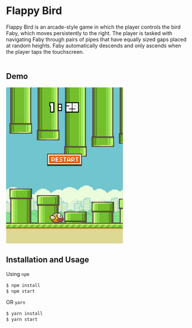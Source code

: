 # Flappy Bird
Flappy Bird is an arcade-style game in which the player controls the bird Faby, which moves persistently to the right. The player is tasked with navigating Faby through pairs of pipes that have equally sized gaps placed at random heights. Faby automatically descends and only ascends when the player taps the touchscreen.
<br />
<br />

## Demo
<img src="https://raw.githubusercontent.com/iamaliybi/flappy-bird/main/assets/demo.png" alt="demo" style="width: 320px;"/>

<br />

## Installation and Usage
Using `npm`
    
	$ npm install
	$ npm start

OR `yarn`
    
	$ yarn install
	$ yarn start